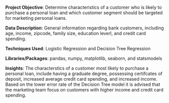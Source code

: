 **Project Objective**: Determine characteristics of a customer who is likely to purchase a personal loan and which customer segment should be targeted for marketing personal loans.

**Data Description**: General information regarding bank customers, including age, income, zipcode, family size, education leverl, and credit card spending.

**Techniques Used**: Logistic Regression and Decision Tree Regression

**Libraries/Packages**: pandas, numpy, matplotlib, seaborn, and statsmodels

**Insights**: The characterstics of a customer most likely to purchase a personal loan, include having a graduate degree, possessing certifcates of deposit, increased average credit card spending, and increased income. Based on the lower error rate of the Decision Tree model it is advised that the marketing team focus on customers with higher income and credit card spending.
